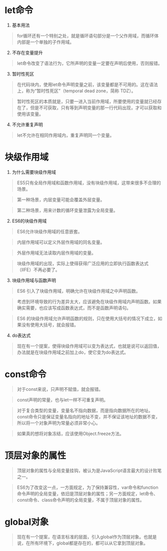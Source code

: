 # let命令
1. 基本用法
> for循环还有一个特别之处，就是循环语句部分是一个父作用域，而循环体内部是一个单独的子作用域。
2. 不存在变量提升
> let命令改变了语法行为，它所声明的变量一定要在声明后使用，否则报错。
3. 暂时性死区
> 在代码块内，使用let命令声明变量之前，该变量都是不可用的。这在语法上，称为“暂时性死区”（temporal dead zone，简称 TDZ）。

> 暂时性死区的本质就是，只要一进入当前作用域，所要使用的变量就已经存在了，但是不可获取，只有等到声明变量的那一行代码出现，才可以获取和使用该变量。
4. 不允许重复声明
> let不允许在相同作用域内，重复声明同一个变量。

# 块级作用域
1. 为什么需要块级作用域
> ES5只有全局作用域和函数作用域，没有块级作用域，这带来很多不合理的场景。

> 第一种场景，内层变量可能会覆盖外层变量。

> 第二种场景，用来计数的循环变量泄露为全局变量。
2. ES6的块级作用域
> ES6允许块级作用域的任意嵌套。

> 内层作用域可以定义外层作用域的同名变量。

> 外层作用域无法读取内层作用域的变量。

> 块级作用域的出现，实际上使得获得广泛应用的立即执行函数表达式（IIFE）不再必要了。
3. 块级作用域与函数声明
> ES6 引入了块级作用域，明确允许在块级作用域之中声明函数。

> 考虑到环境导致的行为差异太大，应该避免在块级作用域内声明函数。如果确实需要，也应该写成函数表达式，而不是函数声明语句。

> ES6 的块级作用域允许声明函数的规则，只在使用大括号的情况下成立，如果没有使用大括号，就会报错。
4. do表达式
> 现在有一个提案，使得块级作用域可以变为表达式，也就是说可以返回值，办法就是在块级作用域之前加上do，使它变为do表达式。

# const命令
> 对于const来说，只声明不赋值，就会报错。

> const声明的常量，也与let一样不可重复声明。

> 对于复合类型的变量，变量名不指向数据，而是指向数据所在的地址。const命令只是保证变量名指向的地址不变，并不保证该地址的数据不变，所以将一个对象声明为常量必须非常小心。

> 如果真的想将对象冻结，应该使用Object.freeze方法。

# 顶层对象的属性
> 顶层对象的属性与全局变量挂钩，被认为是JavaScript语言最大的设计败笔之一。

> ES6为了改变这一点，一方面规定，为了保持兼容性，var命令和function命令声明的全局变量，依旧是顶层对象的属性；另一方面规定，let命令、const命令、class命令声明的全局变量，不属于顶层对象的属性。

# global对象
> 现在有一个提案，在语言标准的层面，引入global作为顶层对象。也就是说，在所有环境下，global都是存在的，都可以从它拿到顶层对象。
